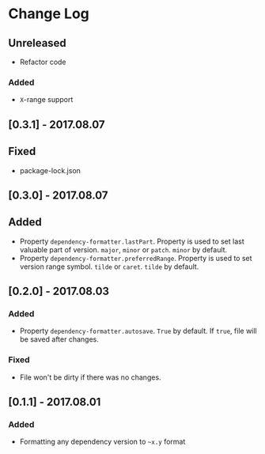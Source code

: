 # Change Log

## Unreleased
- Refactor code
### Added
- `X`-range support

## [0.3.1] - 2017.08.07
## Fixed
- package-lock.json

## [0.3.0] - 2017.08.07
## Added
- Property `dependency-formatter.lastPart`. Property is used to set last valuable part of version. `major`, `minor` or `patch`. `minor` by default.
- Property `dependency-formatter.preferredRange`. Property is used to set version range symbol. `tilde` or `caret`. `tilde` by default.

## [0.2.0] - 2017.08.03
### Added
- Property `dependency-formatter.autosave`. `True` by default. If `true`, file will be saved after changes. 
### Fixed
- File won't be dirty if there was no changes.

## [0.1.1] - 2017.08.01
### Added
- Formatting any dependency version to `~x.y` format
